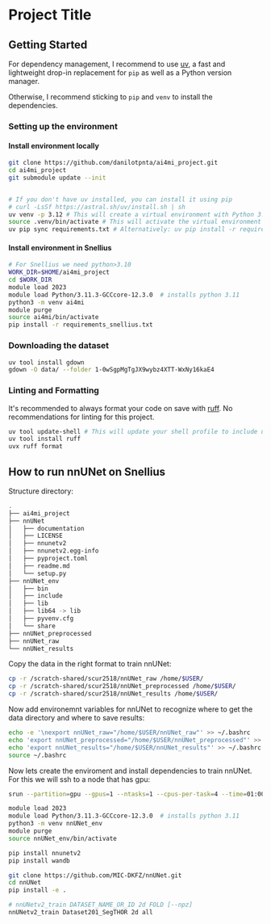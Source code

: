 # Project Title

## Getting Started

For dependency management, I recommend to use [uv](https://github.com/astral-sh/uv), a fast and lightweight drop-in replacement for `pip` as well as a Python version manager.

Otherwise, I recommend sticking to `pip` and `venv` to install the dependencies.


### Setting up the environment
#### Install environment locally

```bash
git clone https://github.com/danilotpnta/ai4mi_project.git
cd ai4mi_project
git submodule update --init


# If you don't have uv installed, you can install it using pip
# curl -LsSf https://astral.sh/uv/install.sh | sh
uv venv -p 3.12 # This will create a virtual environment with Python 3.12
source .venv/bin/activate # This will activate the virtual environment
uv pip sync requirements.txt # Alternatively: uv pip install -r requirements.txt

```

#### Install environment in Snellius
```bash
# For Snellius we need python>3.10
WORK_DIR=$HOME/ai4mi_project
cd $WORK_DIR
module load 2023
module load Python/3.11.3-GCCcore-12.3.0  # installs python 3.11 
python3 -m venv ai4mi
module purge 
source ai4mi/bin/activate
pip install -r requirements_snellius.txt

```
### Downloading the dataset

```bash
uv tool install gdown
gdown -O data/ --folder 1-0wSgpMgTgJX9wybz4XTT-WxNy16kaE4
```

### Linting and Formatting

It's recommended to always format your code on save with [ruff](https://github.com/astral-sh/ruff). No recommendations for linting for this project.

```bash
uv tool update-shell # This will update your shell profile to include uv tools
uv tool install ruff
uvx ruff format
```

## How to run nnUNet on Snellius

Structure directory:
```bash
.
├── ai4mi_project
├── nnUNet
│   ├── documentation
│   ├── LICENSE
│   ├── nnunetv2
│   ├── nnunetv2.egg-info
│   ├── pyproject.toml
│   ├── readme.md
│   └── setup.py
├── nnUNet_env
│   ├── bin
│   ├── include
│   ├── lib
│   ├── lib64 -> lib
│   ├── pyvenv.cfg
│   └── share
├── nnUNet_preprocessed
├── nnUNet_raw
└── nnUNet_results
```

Copy the data in the right format to train nnUNet:
```bash
cp -r /scratch-shared/scur2518/nnUNet_raw /home/$USER/
cp -r /scratch-shared/scur2518/nnUNet_preprocessed /home/$USER/
cp -r /scratch-shared/scur2518/nnUNet_results /home/$USER/
```

Now add environemnt variables for nnUNet to recognize where to get the data directory and where to save results:

```bash
echo -e '\nexport nnUNet_raw="/home/$USER/nnUNet_raw"' >> ~/.bashrc
echo 'export nnUNet_preprocessed="/home/$USER/nnUNet_preprocessed"' >> ~/.bashrc
echo 'export nnUNet_results="/home/$USER/nnUNet_results"' >> ~/.bashrc
source ~/.bashrc
```

Now lets create the enviroment and install dependencies to train nnUNet. For this we will ssh to a node that has gpu:

```bash
srun --partition=gpu --gpus=1 --ntasks=1 --cpus-per-task=4 --time=01:00:00 --pty bash -i #enough to install env

module load 2023
module load Python/3.11.3-GCCcore-12.3.0  # installs python 3.11 
python3 -m venv nnUNet_env
module purge 
source nnUNet_env/bin/activate

pip install nnunetv2
pip install wandb

git clone https://github.com/MIC-DKFZ/nnUNet.git
cd nnUNet
pip install -e .

# nnUNetv2_train DATASET_NAME_OR_ID 2d FOLD [--npz]
nnUNetv2_train Dataset201_SegTHOR 2d all
```